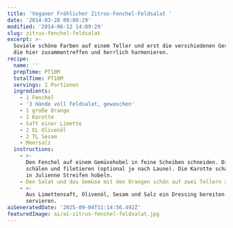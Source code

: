 ```yaml
---
title: 'Veganer Fröhlicher Zitrus-Fenchel-Feldsalat '
date: '2014-03-28 09:00:29'
modified: '2014-06-12 14:09:29'
slug: zitrus-fenchel-feldsalat
excerpt: >-
  Soviele schöne Farben auf einem Teller und erst die verschiedenen Geschmäcker,
  die hier zusammentreffen und herrlich harmonieren. 
recipe:
  name: ''
  prepTime: PT10M
  totalTime: PT10M
  servings: 2 Portionen
  ingredients:
    - 1 Fenchel
    - '3 Hände voll Feldsalat, gewaschen'
    - 1 große Orange
    - 1 Karotte
    - Saft einer Limette
    - 2 EL Olivenöl
    - 2 TL Sesam
    - Meersalz
  instructions:
    - >-
      Den Fenchel auf einem Gemüsehobel in feine Scheiben schneiden. Die Orange
      schälen und filetieren (optional je nach Laune). Die Karotte schaben und
      in Julienne Streifen hobeln.
    - Den Salat und das Gemüse mit den Orangen schön auf zwei Tellern anrichten.
    - >-
      Aus Limettensaft, Olivenöl, Sesam und Salz ein Dressing bereiten und dazu
      servieren.
aiGeneratedDate: '2025-09-04T11:14:56.492Z'
featuredImage: ai/ai-zitrus-fenchel-feldsalat.jpg
---
```


[<!-- Image removed (no copyright): zitrus-fenchel-feldsalat.jpg -->](https://www.veganblatt.com/i/zitrus-fenchel-feldsalat.jpg)
